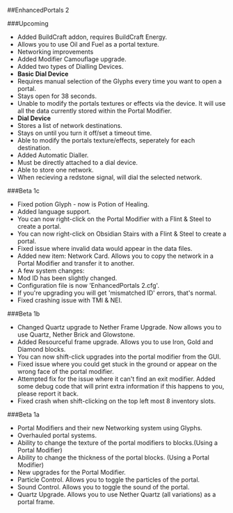 ##EnhancedPortals 2

###Upcoming
* Added BuildCraft addon, requires BuildCraft Energy.
 * Allows you to use Oil and Fuel as a portal texture.
* Networking improvements
* Added Modifier Camouflage upgrade.
* Added two types of Dialling Devices.
 * **Basic Dial Device**
  * Requires manual selection of the Glyphs every time you want to open a portal.
  * Stays open for 38 seconds.
  * Unable to modify the portals textures or effects via the device. It will use all the data currently stored within the Portal Modifier.
  * **Dial Device**
  * Stores a list of network destinations.
  * Stays on until you turn it off/set a timeout time.
  * Able to modify the portals texture/effects, seperately for each destination.
* Added Automatic Dialler.
 * Must be directly attached to a dial device.
 * Able to store one network.
 * When recieving a redstone signal, will dial the selected network.

###Beta 1c
* Fixed potion Glyph - now is Potion of Healing.
* Added language support.
* You can now right-click on the Portal Modifier with a Flint & Steel to create a portal.
* You can now right-click on Obsidian Stairs with a Flint & Steel to create a portal.
* Fixed issue where invalid data would appear in the data files.
* Added new item: Network Card. Allows you to copy the network in a Portal Modifier and transfer it to another.
* A few system changes:
 * Mod ID has been slightly changed.
 * Configuration file is now 'EnhancedPortals 2.cfg'.
 * If you're upgrading you will get 'mismatched ID' errors, that's normal.
* Fixed crashing issue with TMI & NEI.

###Beta 1b
* Changed Quartz upgrade to Nether Frame Upgrade. Now allows you to use Quartz, Nether Brick and Glowstone.
* Added Resourceful frame upgrade. Allows you to use Iron, Gold and Diamond blocks.
* You can now shift-click upgrades into the portal modifier from the GUI.
* Fixed issue where you could get stuck in the ground or appear on the wrong face of the portal modifier.
* Attempted fix for the issue where it can't find an exit modifier. Added some debug code that will print extra information if this happens to you, please report it back.
* Fixed crash when shift-clicking on the top left most 8 inventory slots.

###Beta 1a
* Portal Modifiers and their new Networking system using Glyphs.
* Overhauled portal systems.
* Ability to change the texture of the portal modifiers to blocks.(Using a Portal Modifier)
* Ability to change the thickness of the portal blocks. (Using a Portal Modifier)
* New upgrades for the Portal Modifier.
 * Particle Control. Allows you to toggle the particles of the portal.
 * Sound Control. Allows you to toggle the sound of the portal.
 * Quartz Upgrade. Allows you to use Nether Quartz (all variations) as a portal frame.